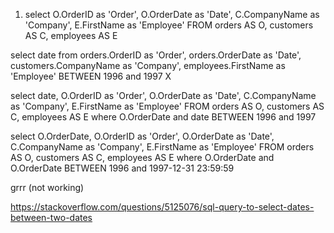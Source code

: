 1. select O.OrderID as 'Order', O.OrderDate as 'Date', C.CompanyName as 'Company', E.FirstName as 'Employee' FROM orders AS O, customers AS C, employees AS E

select date from orders.OrderID as 'Order', orders.OrderDate as 'Date', customers.CompanyName as 'Company', employees.FirstName as 'Employee' BETWEEN 1996 and 1997 X

select date, O.OrderID as 'Order', O.OrderDate as 'Date', C.CompanyName as 'Company', E.FirstName as 'Employee' FROM orders AS O, customers AS C, employees AS E where O.OrderDate and date BETWEEN 1996 and 1997

select O.OrderDate, O.OrderID as 'Order', O.OrderDate as 'Date', C.CompanyName as 'Company', E.FirstName as 'Employee' FROM orders AS O, customers AS C, employees AS E where O.OrderDate and O.OrderDate BETWEEN 1996 and 1997-12-31 23:59:59

grrr (not working)

<https://stackoverflow.com/questions/5125076/sql-query-to-select-dates-between-two-dates>
